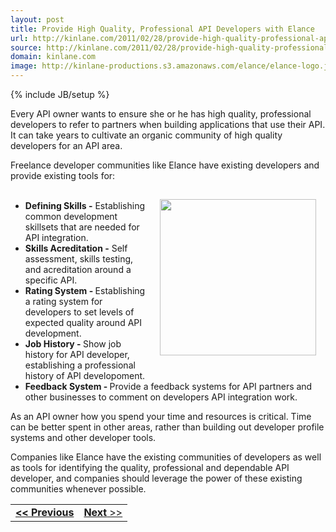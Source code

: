 ```yaml
---
layout: post
title: Provide High Quality, Professional API Developers with Elance
url: http://kinlane.com/2011/02/28/provide-high-quality-professional-api-developers-with-elance/
source: http://kinlane.com/2011/02/28/provide-high-quality-professional-api-developers-with-elance/
domain: kinlane.com
image: http://kinlane-productions.s3.amazonaws.com/elance/elance-logo.jpg
---
```

{% include JB/setup %}<p>Every API owner wants to ensure she or he has high quality, professional developers to refer to partners when building applications that use their API.  It can take years to cultivate an organic community of high quality developers for an API area.<p></p>
Freelance developer communities like Elance have existing developers and provide existing tools for:
<ul class="mainlist"><img style="padding: 15px;" src="http://kinlane-productions.s3.amazonaws.com/elance/elance-logo.jpg" alt="" width="250" align="right" />&nbsp;
	<li><strong>Defining Skills -</strong> Establishing common development skillsets that are needed for API integration.</li>
	<li><strong>Skills Acreditation -</strong> Self assessment, skills testing, and acreditation around a specific API.</li>
	<li><strong>Rating System - </strong>Establishing a rating system for developers to set levels of expected quality around API development.</li>
	<li><strong>Job History - </strong>Show job history for API developer, establishing a professional history of API developoment.</li>
	<li><strong>Feedback System - </strong>Provide a feedback systems for API partners and other businesses to comment on developers API integration work.</li>
</ul>
As an API owner how you spend your time and resources is critical.  Time can be better spent in other areas, rather than building out developer profile systems and other developer tools.<p></p>
Companies like Elance have the existing communities of developers as well as tools for identifying the quality, professional and dependable API developer, and companies should leverage the power of these existing communities whenever possible.
<table cellspacing="5" cellpadding="5" width="100%">
<tbody>
<tr>
<td align="left"><strong><strong><a title="If You Build It, They Will Come" href="http://www.kinlane.com/2011/02/if-you-build-it-they-will-come/">&lt;&lt; Previous</a></strong>
</strong></td>
<td align="right"><a title="Plug and Play API Developer Area with Elance" href="http://www.kinlane.com/2011/02/plug-and-play-api-developer-area-with-elance/"><strong>Next</strong> &gt;&gt;</a></td>
</tr>
</tbody>
</table>
</p>
